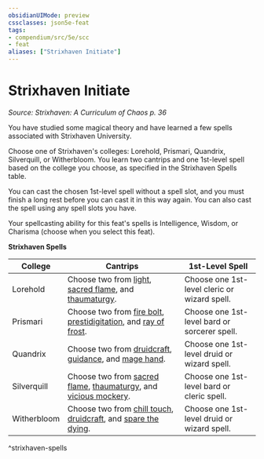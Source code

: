 ```yaml
---
obsidianUIMode: preview
cssclasses: json5e-feat
tags:
- compendium/src/5e/scc
- feat
aliases: ["Strixhaven Initiate"]
---
```

# Strixhaven Initiate
*Source: Strixhaven: A Curriculum of Chaos p. 36*  

You have studied some magical theory and have learned a few spells associated with Strixhaven University.

Choose one of Strixhaven's colleges: Lorehold, Prismari, Quandrix, Silverquill, or Witherbloom. You learn two cantrips and one 1st-level spell based on the college you choose, as specified in the Strixhaven Spells table.

You can cast the chosen 1st-level spell without a spell slot, and you must finish a long rest before you can cast it in this way again. You can also cast the spell using any spell slots you have.

Your spellcasting ability for this feat's spells is Intelligence, Wisdom, or Charisma (choose when you select this feat).

**Strixhaven Spells**

| College | Cantrips | 1st-Level Spell |
|---------|----------|-----------------|
| Lorehold | Choose two from [light](light.md), [sacred flame](sacred-flame.md), and [thaumaturgy](thaumaturgy.md). | Choose one 1st-level cleric or wizard spell. |
| Prismari | Choose two from [fire bolt](fire-bolt.md), [prestidigitation](prestidigitation.md), and [ray of frost](ray-of-frost.md). | Choose one 1st-level bard or sorcerer spell. |
| Quandrix | Choose two from [druidcraft](druidcraft.md), [guidance](guidance.md), and [mage hand](mage-hand.md). | Choose one 1st-level druid or wizard spell. |
| Silverquill | Choose two from [sacred flame](sacred-flame.md), [thaumaturgy](thaumaturgy.md), and [vicious mockery](vicious-mockery.md). | Choose one 1st-level bard or cleric spell. |
| Witherbloom | Choose two from [chill touch](chill-touch.md), [druidcraft](druidcraft.md), and [spare the dying](spare-the-dying.md). | Choose one 1st-level druid or wizard spell. |
^strixhaven-spells